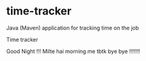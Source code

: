 # time-tracker
Java (Maven) application for tracking time on the job

Time tracker

Good Night !!!
Milte hai morning me tbtk bye bye !!!!!!!
